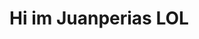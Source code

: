 # Hi im Juanperias LOL

<!---
Juanperias/Juanperias is a ✨ special ✨ repository because its `README.md` (this file) appears on your GitHub profile.
You can click the Preview link to take a look at your changes.
--->
